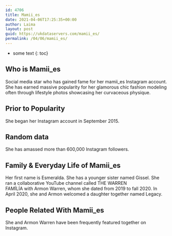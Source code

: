 ```yaml
---
id: 4706
title: Mamii_es
date: 2021-04-06T17:25:35+00:00
author: Laima
layout: post
guid: https://ukdataservers.com/mamii_es/
permalink: /04/06/mamii_es/
---
```


* some text
{: toc}


## Who is Mamii_es
                  
                  
                  
Social media star who has gained fame for her mamii_es Instagram account. She has earned massive popularity for her glamorous chic fashion modeling often through lifestyle photos showcasing her curvaceous physique. 
                  
              
            
              
            
                
                
                
## Prior to Popularity
                  
                  
                  
She began her Instagram account in September 2015.
                  
              
            
              
            
                
                
                
## Random data
                  
                  
                  
She has amassed more than 600,000 Instagram followers. 
                  
              
            
              
            
                
                
                
## Family & Everyday Life of Mamii_es
                  
                  
                  
Her first name is Esmeralda. She has a younger sister named Gissel. She ran a collaborative YouTube channel called THE WARREN FAMÍLÍA with Armon Warren, whom she dated from 2019 to fall 2020. In April 2020, she and Armon welcomed a daughter together named Legacy. 
                  
              
            
              
            
                
                
                
## People Related With Mamii_es
                  
                  
                  
She and Armon Warren have been frequently featured together on Instagram.
                  
              
            
              
            
                
              
            
              
              
            
            
              
            
          
          
          